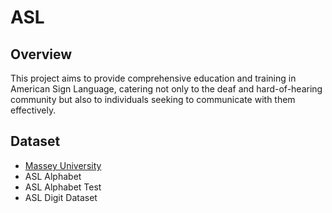 # ASL
## Overview
This project aims to provide comprehensive education and training in American Sign Language, catering not only to the deaf and hard-of-hearing community but also to individuals seeking to communicate with them effectively.

## Dataset
+ [Massey University](https://www.massey.ac.nz/~albarcza/gesture_dataset2012.html)
+ ASL Alphabet
+ ASL Alphabet Test
+ ASL Digit Dataset





